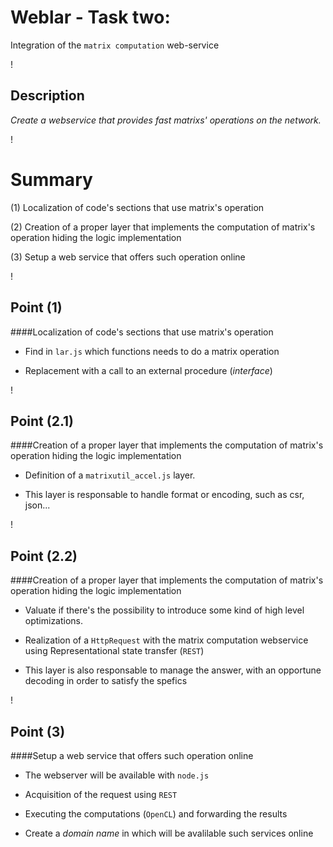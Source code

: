 Weblar - Task two: 
==================
Integration of the `matrix computation` web-service

!

## Description

*Create a webservice that provides fast matrixs' operations on the network.*

!

Summary
=======

(1) Localization of code's sections that use matrix's operation

(2) Creation of a proper layer that implements the computation of matrix's operation hiding the logic implementation

(3) Setup a web service that offers such operation online

!

## Point (1)

####Localization of code's sections that use matrix's operation

* Find in `lar.js` which functions needs to do a matrix operation

* Replacement with a call to an external procedure (*interface*)

!

## Point (2.1)

####Creation of a proper layer that implements the computation of matrix's operation hiding the logic implementation

* Definition of a `matrixutil_accel.js` layer.

* This layer is responsable to handle format or encoding, such as csr, json...

!

## Point (2.2)

####Creation of a proper layer that implements the computation of matrix's operation hiding the logic implementation

* Valuate if there's the possibility to introduce some kind of high level optimizations.

* Realization of a `HttpRequest` with the matrix computation webservice using Representational state transfer (`REST`)

* This layer is also responsable to manage the answer, with an opportune decoding in order to satisfy the spefics

!

## Point (3)

####Setup a web service that offers such operation online

* The webserver will be available with `node.js`

* Acquisition of the request using `REST`

* Executing the computations (`OpenCL`) and forwarding the results

* Create a *domain name* in which will be avalilable such services online